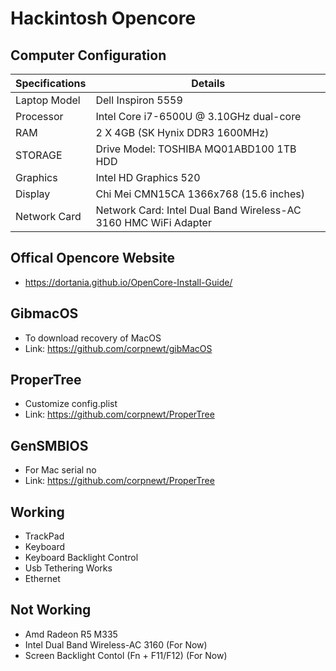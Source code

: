 # Hackintosh Opencore

## Computer Configuration

| Specifications | Details                                                         |
| -------------- | --------------------------------------------------------------- |
| Laptop Model   | Dell Inspiron 5559                                              |
| Processor      | Intel Core i7-6500U @ 3.10GHz dual-core                         |
| RAM            | 2 X 4GB (SK Hynix DDR3 1600MHz)                                 |
| STORAGE        | Drive Model: TOSHIBA MQ01ABD100 1TB HDD                         |
| Graphics       | Intel HD Graphics 520                                           |
| Display        | Chi Mei CMN15CA 1366x768 (15.6 inches)                          |
| Network Card   | Network Card: Intel Dual Band Wireless-AC 3160 HMC WiFi Adapter |

## Offical Opencore Website

- <https://dortania.github.io/OpenCore-Install-Guide/>

## GibmacOS

- To download recovery of MacOS
- Link: <https://github.com/corpnewt/gibMacOS>

## ProperTree

- Customize config.plist
- Link: https://github.com/corpnewt/ProperTree

## GenSMBIOS

- For Mac serial no
- Link: <https://github.com/corpnewt/ProperTree>

## Working

- TrackPad
- Keyboard
- Keyboard Backlight Control
- Usb Tethering Works
- Ethernet

## Not Working

- Amd Radeon R5 M335
- Intel Dual Band Wireless-AC 3160 (For Now)
- Screen Backlight Contol (Fn + F11/F12) (For Now)
